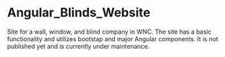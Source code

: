 # Angular_Blinds_Website

Site for a wall, window, and blind company in WNC. The site has a basic functionality and utilizes bootstap and major Angular components.
It is not published yet and is currently under maintenance.
